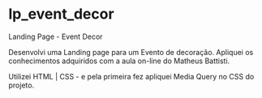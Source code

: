 # lp_event_decor
Landing Page - Event Decor

Desenvolvi uma Landing page para um Evento de decoração.
Apliquei os conhecimentos adquiridos com a aula on-line do Matheus Battisti.

Utilizei HTML | CSS - e pela primeira fez apliquei Media Query no CSS do projeto.
